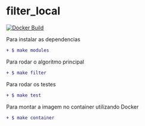 # filter_local 
 [![Docker Build](https://img.shields.io/docker/build/pierrezemb/gostatic.svg?style=plastic)](https://hub.docker.com/r/gfreire)

Para instalar as dependencias
```diff
+ $ make modules
```
Para rodar o algoritmo principal
```diff
+ $ make filter
```
Para rodar os testes
```diff
+ $ make test
```
Para montar a imagem no container utilizando Docker
```diff
+ $ make container
```



